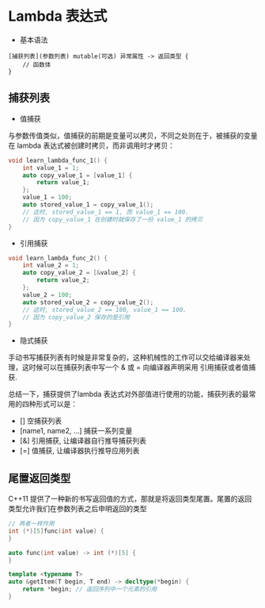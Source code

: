 # Lambda 表达式

- 基本语法

```
[捕获列表](参数列表) mutable(可选) 异常属性 -> 返回类型 {
    // 函数体
}
```

## 捕获列表

- 值捕获

与参数传值类似，值捕获的前期是变量可以拷贝，不同之处则在于，被捕获的变量在 lambda 表达式被创建时拷贝，而非调用时才拷贝：

```cpp
void learn_lambda_func_1() {
    int value_1 = 1;
    auto copy_value_1 = [value_1] {
        return value_1;
    };
    value_1 = 100;
    auto stored_value_1 = copy_value_1();
    // 这时, stored_value_1 == 1, 而 value_1 == 100.
    // 因为 copy_value_1 在创建时就保存了一份 value_1 的拷贝
}
```

- 引用捕获

```cpp
void learn_lambda_func_2() {
    int value_2 = 1;
    auto copy_value_2 = [&value_2] {
        return value_2;
    };
    value_2 = 100;
    auto stored_value_2 = copy_value_2();
    // 这时, stored_value_2 == 100, value_1 == 100.
    // 因为 copy_value_2 保存的是引用
}
```

- 隐式捕获

手动书写捕获列表有时候是非常复杂的，这种机械性的工作可以交给编译器来处理，这时候可以在捕获列表中写一个 & 或 = 向编译器声明采用 引用捕获或者值捕获.

总结一下，捕获提供了lambda 表达式对外部值进行使用的功能，捕获列表的最常用的四种形式可以是：

+ [] 空捕获列表
+ [name1, name2, ...] 捕获一系列变量
+ [&] 引用捕获, 让编译器自行推导捕获列表
+ [=] 值捕获, 让编译器执行推导应用列表


## 尾置返回类型

C++11 提供了一种新的书写返回值的方式，那就是将返回类型尾置。尾置的返回类型允许我们在参数列表之后申明返回的类型

```cpp
// 两者一样作用
int (*)[5]func(int value) {
}

auto func(int value) -> int (*)[5] {
}
```

```cpp
template <typename T>
auto &getItem(T begin, T end) -> decltype(*begin) {
    return *begin; // 返回序列中一个元素的引用
}
```


